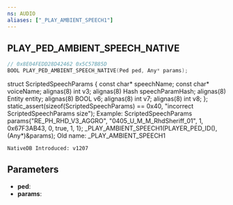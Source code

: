 ```yaml
---
ns: AUDIO
aliases: ["_PLAY_AMBIENT_SPEECH1"]
---
```

## PLAY_PED_AMBIENT_SPEECH_NATIVE

```c
// 0x8E04FEDD28D42462 0x5C57B85D
BOOL PLAY_PED_AMBIENT_SPEECH_NATIVE(Ped ped, Any* params);
```

struct ScriptedSpeechParams
{
	const char* speechName;
	const char* voiceName;
	alignas(8) int v3;
	alignas(8) Hash speechParamHash;
	alignas(8) Entity entity;
	alignas(8) BOOL v6;
	alignas(8) int v7;
	alignas(8) int v8;
};
static_assert(sizeof(ScriptedSpeechParams) == 0x40, "incorrect ScriptedSpeechParams size");
Example:
ScriptedSpeechParams params{"RE_PH_RHD_V3_AGGRO", "0405_U_M_M_RhdSheriff_01", 1, 0x67F3AB43, 0, true, 1, 1};
_PLAY_AMBIENT_SPEECH1(PLAYER_PED_ID(), (Any*)&params);
Old name: _PLAY_AMBIENT_SPEECH1

```
NativeDB Introduced: v1207
```

## Parameters
* **ped**:
* **params**:
